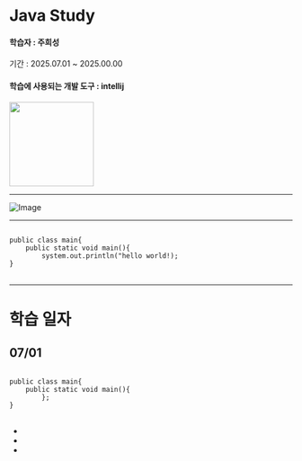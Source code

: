 # Java Study
#### 학습자 : 주희성
기간 : 2025.07.01 ~ 2025.00.00
#### 학습에 사용되는 개발 도구 : intellij

<img src="https://github.com/user-attachments/assets/5f3e2d57-9723-4cf3-8d89-cdcf68c6067e" width="150" height="150">

***
![Image](https://github.com/user-attachments/assets/e860ae17-961f-4870-80e4-eb53ed576ed8)
***
<pre>
<code>
public class main{
    public static void main(){
        system.out.println("hello world!);
}
</code>
</pre>

***
# 학습 일자 
## 07/01
<pre>
<code>
public class main{
    public static void main(){
        };
}
</code>
</pre>
-
-
-
